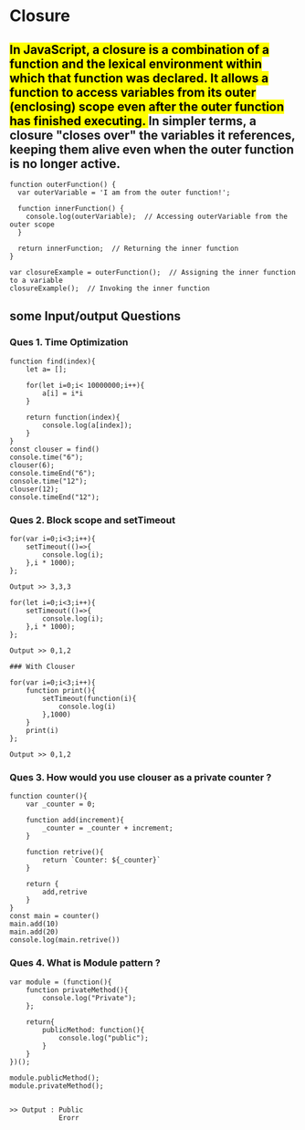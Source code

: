 # Closure

## <mark>In JavaScript, a closure is a combination of a function and the lexical environment within which that function was declared. It allows a function to access variables from its outer (enclosing) scope even after the outer function has finished executing. </mark>In simpler terms, a closure "closes over" the variables it references, keeping them alive even when the outer function is no longer active.


```
function outerFunction() {
  var outerVariable = 'I am from the outer function!';

  function innerFunction() {
    console.log(outerVariable);  // Accessing outerVariable from the outer scope
  }

  return innerFunction;  // Returning the inner function
}

var closureExample = outerFunction();  // Assigning the inner function to a variable
closureExample();  // Invoking the inner function

```

## some Input/output Questions

### Ques 1. Time Optimization

```
function find(index){
    let a= [];
    
    for(let i=0;i< 10000000;i++){
        a[i] = i*i
    }
    
    return function(index){
        console.log(a[index]);
    }
}
const clouser = find()
console.time("6");
clouser(6);
console.timeEnd("6");
console.time("12");
clouser(12);
console.timeEnd("12");

```

### Ques 2. Block scope and setTimeout

```
for(var i=0;i<3;i++){
    setTimeout(()=>{
        console.log(i);
    },i * 1000);
};

Output >> 3,3,3

for(let i=0;i<3;i++){
    setTimeout(()=>{
        console.log(i);
    },i * 1000);
};

Output >> 0,1,2

### With Clouser

for(var i=0;i<3;i++){
    function print(){
        setTimeout(function(i){
            console.log(i)
        },1000)
    }
    print(i)
};

Output >> 0,1,2

```

### Ques 3. How would you use clouser as a private counter ?

```
function counter(){
    var _counter = 0;
    
    function add(increment){
        _counter = _counter + increment;
    }
    
    function retrive(){
        return `Counter: ${_counter}`
    }
    
    return {
        add,retrive
    }
}
const main = counter()
main.add(10)
main.add(20)
console.log(main.retrive())

```

### Ques 4. What is Module pattern ?

```
var module = (function(){
    function privateMethod(){
        console.log("Private");
    };

    return{
        publicMethod: function(){
            console.log("public");
        }
    }
})();

module.publicMethod();
module.privateMethod();


>> Output : Public
            Erorr
```

